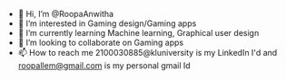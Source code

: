 - 👋 Hi, I’m @RoopaAnwitha
- 👀 I’m interested in Gaming design/Gaming apps
- 🌱 I’m currently learning Machine learning, Graphical user design 
- 💞️ I’m looking to collaborate on Gaming apps
- 📫 How to reach me 2100030885@kluniversity is my LinkedIn I'd and roopallem@gmail.com is my personal gmail Id 

<!---
RoopaAnwitha/RoopaAnwitha is a ✨ special ✨ repository because its `README.md` (this file) appears on your GitHub profile.
You can click the Preview link to take a look at your changes.
--->
